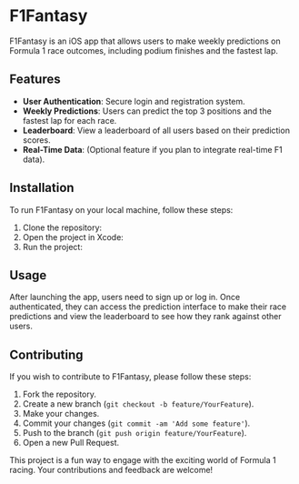 # F1Fantasy

F1Fantasy is an iOS app that allows users to make weekly predictions on Formula 1 race outcomes, including podium finishes and the fastest lap.

## Features

- **User Authentication**: Secure login and registration system.
- **Weekly Predictions**: Users can predict the top 3 positions and the fastest lap for each race.
- **Leaderboard**: View a leaderboard of all users based on their prediction scores.
- **Real-Time Data**: (Optional feature if you plan to integrate real-time F1 data).

## Installation

To run F1Fantasy on your local machine, follow these steps:

1. Clone the repository:
2. Open the project in Xcode:
3. Run the project:


## Usage

After launching the app, users need to sign up or log in. Once authenticated, they can access the prediction interface to make their race predictions and view the leaderboard to see how they rank against other users.

## Contributing

If you wish to contribute to F1Fantasy, please follow these steps:

1. Fork the repository.
2. Create a new branch (`git checkout -b feature/YourFeature`).
3. Make your changes.
4. Commit your changes (`git commit -am 'Add some feature'`).
5. Push to the branch (`git push origin feature/YourFeature`).
6. Open a new Pull Request.


This project is a fun way to engage with the exciting world of Formula 1 racing. Your contributions and feedback are welcome!



